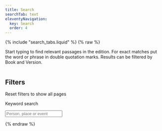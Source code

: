 ```yaml
---
title: Search
searchTab: text
eleventyNavigation:
  key: Search
  order: 4
---
```


<div id="search">
{% include "search_tabs.liquid" %}
{% raw %}
  <p class="tab-intro">
      Start typing to find relevant passages in the edition. For exact matches put the word or phrase in double quotation marks. Results can be filtered by Book and Version.
  </p>
  <div class="columns">
    <form @submit.prevent="onSubmitInputs" class="search-inputs column is-3">
      <h2 class="undecorated">Filters</h2>
      <p><a @click="resetSelection()" class="button is-secondary is-small">Reset filters to show all pages</a></p>
      <nav class="panel is-info" v-if="!selection.hi">
        <p class="panel-heading">
          Keyword search
        </p>
        <div class="panel-block">
          <div class="field">
            <div class="control has-icons-left">
              <input class="input" type="search" v-model="selection.query" autoComplete="off" placeholder="Person, place or event" @search="search()" @keyup="search()">
              <span class="icon is-left">
                <i class="fas fa-search" aria-hidden="true"></i>
              </span>
            </div>
          </div>
        </div>
        <template v-for="(facet, facetKey) in visibleFacets">
          <p class="panel-heading">
            {{ getFacetTitleFromKey(facetKey) }}
          </p>
          <div class="panel-block">
            <ul class="undecorated-list">
              <li v-for="(count, optionKey) in facet">
                <label class="checkbox">
                  <input type="checkbox" v-on:change="onClickOption(facetKey, optionKey)" :checked="isOptionSelected(facetKey, optionKey)">
                  {{ optionKey }} 
                  ({{ count }})
                </label>
              </li> 
            </ul>
          </div>
        </template>
      </nav>
    </form>
    <div class="column search-results">
      <template v-if="allItems.length">
        <h2 class="undecorated">Results: {{ allItems.length }} {{ pluralise(allItems.length, 'edition page') }}</h2>
        <nav class="pagination" aria-label="pagination">
          <ul class="pagination-list">
            <li>
              <a href="#"
                v-on:click.prevent="onClickPrevPage"
                class="pagination-link button is-primary"
                aria-label="Previous page"
              >
              <!--TO: Unable to remove icon span without breaking page -->
              <span class="icon">
                  <i class="fas fa-caret-left" aria-hidden="true"></i>
                </span>
              ❮ Previous</a>
            </li>
            <li class="pagination-state">
              {{ selection.page }} of {{ lastPageNumber }}
            </li>
            <li>
              <a href="#"
                v-on:click.prevent="onClickNextPage"
                class="pagination-link button is-primary"
                aria-label="Next page"
              >Next ❯
              <!--TO: Unable to remove icon span without breaking page -->
                <span class="icon">
                  <i class="fas fa-caret-right" aria-hidden="true"></i>
                </span>
              </a>
            </li>
          </ul>
        </nav>
        <ul class="undecorated-list">
          <li v-for="item in items">
            <div class="result-head">
              <a :href="item.meta.url">
                {{ item.meta.title }} 
                <span class="tag is-light">({{ item.meta.version }})</span>
              </a>
            </div>
            <div class="result-description" v-html="item.excerpt">
            </div>
          </li>
        </ul>
      </template>
      <template v-else>
        <h2>No results</h2>
        <p>Your query didn't return any result. 
          You may want to try different keywords or filters. 
          You can also <a @click.prevent="resetSelection()">reset</a> the search.
        </p>
      </template>
    </div>
  </div>
</div>
{% endraw %}

<script src="/assets/node_modules/vue/dist/vue.global.js"></script>
<script src="/assets/js/textsearch.js" type="module"></script>
